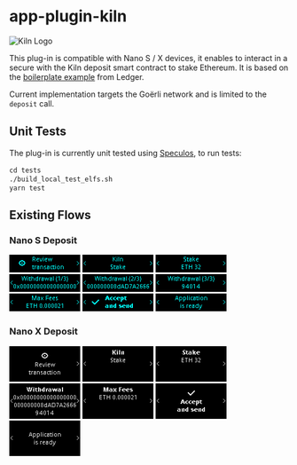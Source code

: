# app-plugin-kiln

![Kiln Logo](https://uploads-ssl.webflow.com/625db3caa8abd6c22d5f0ce3/6260572336892a801afd71e3_Kiln_Logo-Transparent-Dark.svg)

This plug-in is compatible with Nano S / X devices, it enables to interact in a
secure with the Kiln deposit smart contract to stake Ethereum. It is based on
the [boilerplate example](https://github.com/LedgerHQ/app-plugin-boilerplate)
from Ledger.

Current implementation targets the Goërli network and is limited to the
`deposit` call.

## Unit Tests

The plug-in is currently unit tested using
[Speculos](https://github.com/LedgerHQ/speculos), to run tests:

```
cd tests
./build_local_test_elfs.sh
yarn test
```

## Existing Flows

### Nano S Deposit

![step 0](./tests/snapshots/nanos_deposit/00000.png)
![step 1](./tests/snapshots/nanos_deposit/00001.png)
![step 2](./tests/snapshots/nanos_deposit/00002.png)
![step 3](./tests/snapshots/nanos_deposit/00003.png)
![step 4](./tests/snapshots/nanos_deposit/00004.png)
![step 5](./tests/snapshots/nanos_deposit/00005.png)
![step 6](./tests/snapshots/nanos_deposit/00006.png)
![step 7](./tests/snapshots/nanos_deposit/00007.png)
![step 8](./tests/snapshots/nanos_deposit/00008.png)

### Nano X Deposit

![step 0](./tests/snapshots/nanox_deposit/00000.png)
![step 1](./tests/snapshots/nanox_deposit/00001.png)
![step 2](./tests/snapshots/nanox_deposit/00002.png)
![step 3](./tests/snapshots/nanox_deposit/00003.png)
![step 4](./tests/snapshots/nanox_deposit/00004.png)
![step 5](./tests/snapshots/nanox_deposit/00005.png)
![step 6](./tests/snapshots/nanox_deposit/00006.png)
